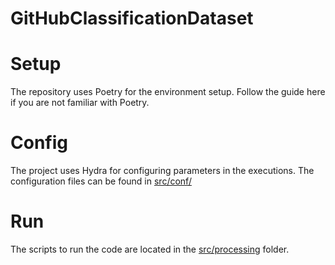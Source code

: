 # GitHubClassificationDataset


# Setup

The repository uses Poetry for the environment setup. Follow the guide here if you are not familiar with Poetry.


# Config

The project uses Hydra for configuring parameters in the executions. The configuration files can be found in [src/conf/](src/conf)


# Run

The scripts to run the code are located in the [src/processing](src/processing) folder.